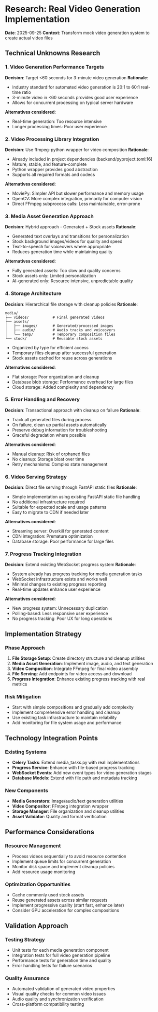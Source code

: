 # Research: Real Video Generation Implementation

**Date**: 2025-09-25
**Context**: Transform mock video generation system to create actual video files

## Technical Unknowns Research

### 1. Video Generation Performance Targets

**Decision**: Target <60 seconds for 3-minute video generation
**Rationale**:
- Industry standard for automated video generation is 20:1 to 60:1 real-time ratio
- 3-minute video in <60 seconds provides good user experience
- Allows for concurrent processing on typical server hardware

**Alternatives considered**:
- Real-time generation: Too resource intensive
- Longer processing times: Poor user experience

### 2. Video Processing Library Integration

**Decision**: Use ffmpeg-python wrapper for video composition
**Rationale**:
- Already included in project dependencies (backend/pyproject.toml:16)
- Mature, stable, and feature-complete
- Python wrapper provides good abstraction
- Supports all required formats and codecs

**Alternatives considered**:
- MoviePy: Simpler API but slower performance and memory usage
- OpenCV: More complex integration, primarily for computer vision
- Direct FFmpeg subprocess calls: Less maintainable, error-prone

### 3. Media Asset Generation Approach

**Decision**: Hybrid approach - Generated + Stock assets
**Rationale**:
- Generated text overlays and transitions for personalization
- Stock background images/videos for quality and speed
- Text-to-speech for voiceovers where appropriate
- Reduces generation time while maintaining quality

**Alternatives considered**:
- Fully generated assets: Too slow and quality concerns
- Stock assets only: Limited personalization
- AI-generated only: Resource intensive, unpredictable quality

### 4. Storage Architecture

**Decision**: Hierarchical file storage with cleanup policies
**Rationale**:
```
media/
├── videos/           # Final generated videos
├── assets/
│   ├── images/       # Generated/processed images
│   ├── audio/        # Audio tracks and voiceovers
│   └── temp/         # Temporary composition files
└── stock/            # Reusable stock assets
```
- Organized by type for efficient access
- Temporary files cleanup after successful generation
- Stock assets cached for reuse across generations

**Alternatives considered**:
- Flat storage: Poor organization and cleanup
- Database blob storage: Performance overhead for large files
- Cloud storage: Added complexity and dependency

### 5. Error Handling and Recovery

**Decision**: Transactional approach with cleanup on failure
**Rationale**:
- Track all generated files during process
- On failure, clean up partial assets automatically
- Preserve debug information for troubleshooting
- Graceful degradation where possible

**Alternatives considered**:
- Manual cleanup: Risk of orphaned files
- No cleanup: Storage bloat over time
- Retry mechanisms: Complex state management

### 6. Video Serving Strategy

**Decision**: Direct file serving through FastAPI static files
**Rationale**:
- Simple implementation using existing FastAPI static file handling
- No additional infrastructure required
- Suitable for expected scale and usage patterns
- Easy to migrate to CDN if needed later

**Alternatives considered**:
- Streaming server: Overkill for generated content
- CDN integration: Premature optimization
- Database storage: Poor performance for large files

### 7. Progress Tracking Integration

**Decision**: Extend existing WebSocket progress system
**Rationale**:
- System already has progress tracking for media generation tasks
- WebSocket infrastructure exists and works well
- Minimal changes to existing progress reporting
- Real-time updates enhance user experience

**Alternatives considered**:
- New progress system: Unnecessary duplication
- Polling-based: Less responsive user experience
- No progress tracking: Poor UX for long operations

## Implementation Strategy

### Phase Approach
1. **File Storage Setup**: Create directory structure and cleanup utilities
2. **Media Asset Generation**: Implement image, audio, and text generation
3. **Video Composition**: Integrate FFmpeg for final video assembly
4. **File Serving**: Add endpoints for video access and download
5. **Progress Integration**: Enhance existing progress tracking with real metrics

### Risk Mitigation
- Start with simple compositions and gradually add complexity
- Implement comprehensive error handling and cleanup
- Use existing task infrastructure to maintain reliability
- Add monitoring for file system usage and performance

## Technology Integration Points

### Existing Systems
- **Celery Tasks**: Extend media_tasks.py with real implementations
- **Progress Service**: Enhance with file-based progress tracking
- **WebSocket Events**: Add new event types for video generation stages
- **Database Models**: Extend with file path and metadata tracking

### New Components
- **Media Generators**: Image/audio/text generation utilities
- **Video Compositor**: FFmpeg integration wrapper
- **Storage Manager**: File organization and cleanup utilities
- **Asset Validator**: Quality and format verification

## Performance Considerations

### Resource Management
- Process videos sequentially to avoid resource contention
- Implement queue limits for concurrent generation
- Monitor disk space and implement cleanup policies
- Add resource usage monitoring

### Optimization Opportunities
- Cache commonly used stock assets
- Reuse generated assets across similar requests
- Implement progressive quality (start fast, enhance later)
- Consider GPU acceleration for complex compositions

## Validation Approach

### Testing Strategy
- Unit tests for each media generation component
- Integration tests for full video generation pipeline
- Performance tests for generation time and quality
- Error handling tests for failure scenarios

### Quality Assurance
- Automated validation of generated video properties
- Visual quality checks for common video issues
- Audio quality and synchronization verification
- Cross-platform compatibility testing